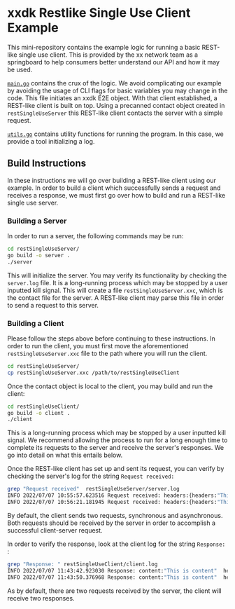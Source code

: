 # xxdk Restlike Single Use Client Example

This mini-repository contains the example logic for running a basic REST-like 
single use client. This is provided by the xx network team as a springboard to 
help consumers better understand our API and how it may be used. 

[`main.go`](main.go) contains the crux of the logic. We avoid complicating our example by
avoiding the usage of CLI flags for basic variables you may change in the code.
This file initiates an xxdk E2E object. With that client established, a 
REST-like client is built on top. Using a precanned contact object created
in `restSingleUseServer` this REST-like client contacts the server with a simple
request.

[`utils.go`](utils.go) contains utility functions for running the program. In this case,
we provide a tool initializing a log.

## Build Instructions

In these instructions we will go over building a REST-like client using our 
example. In order to build a client which successfully sends a request and 
receives a response, we must first go over how to build and run a REST-like
single use server.

### Building a Server

In order to run a server, the following commands may be run:

```bash
cd restSingleUseServer/
go build -o server .
./server 
```

This will initialize the server. You may verify its functionality by checking
the `server.log` file. It is a long-running process which may be 
stopped by a user inputted kill signal. This will create a file 
`restSingleUseServer.xxc`, which is the contact file for the server.
A REST-like client may parse this file in order to send a request to this 
server.  

### Building a Client

Please follow the steps above before continuing to these instructions.
In order to run the client, you must first move the aforementioned 
`restSingleUseServer.xxc` file to the path where you will run the client.

```bash
cd restSingleUseServer/
cp restSingleUseServer.xxc /path/to/restSingleUseClient
```

Once the contact object is local to the client, you may build and run
the client:

```bash
cd restSingleUseClient/
go build -o client .
./client 
```

This is a long-running process which may be stopped by a user inputted kill 
signal. We recommend allowing the process to run for a long enough time to 
complete its requests to the server and receive the server's responses. We go
into detail on what this entails below.

Once the REST-like client has set up and sent its request, you can verify
by checking the server's log for the string `Request received:`

```bash
grep "Request received"  restSingleUseServer/server.log 
INFO 2022/07/07 10:55:57.623516 Request received: headers:{headers:"This is a header"}  method:1  uri:"handleClient"
INFO 2022/07/07 10:56:21.181945 Request received: headers:{headers:"This is a header"}  method:1  uri:"handleClient"
```

By default, the client sends two requests, synchronous and asynchronous. Both 
requests should be received by the server in order to accomplish a successful
client-server request. 

In order to verify the response, look at the client log for the string 
`Response: `:

```bash
grep "Response: " restSingleUseClient/client.log 
INFO 2022/07/07 11:43:42.923030 Response: content:"This is content"  headers:{headers:"this is a response"}
INFO 2022/07/07 11:43:50.376968 Response: content:"This is content"  headers:{headers:"this is a response"}
```

As by default, there are two requests received by the server, the client will 
receive two responses. 

